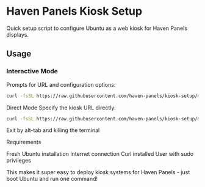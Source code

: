 # Haven Panels Kiosk Setup

Quick setup script to configure Ubuntu as a web kiosk for Haven Panels displays.

## Usage

### Interactive Mode
Prompts for URL and configuration options:
```bash
curl -fsSL https://raw.githubusercontent.com/haven-panels/kiosk-setup/main/setup-kiosk.sh | bash
```

Direct Mode
Specify the kiosk URL directly:

```bash
curl -fsSL https://raw.githubusercontent.com/haven-panels/kiosk-setup/main/setup-kiosk.sh | bash -s -- "https://havenpanels.com"
```

Exit by alt-tab and killing the terminal

Requirements

Fresh Ubuntu installation
Internet connection
Curl installed
User with sudo privileges


This makes it super easy to deploy kiosk systems for Haven Panels - just boot Ubuntu and run one command!
